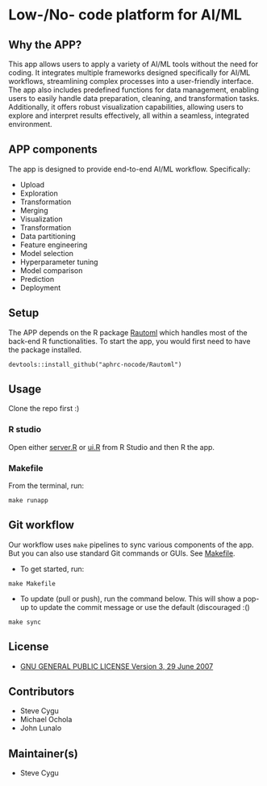 # Low-/No- code platform for AI/ML


## Why the APP?

This app allows users to apply a variety of AI/ML tools without the need for coding. It integrates multiple frameworks designed specifically for AI/ML workflows, streamlining complex processes into a user-friendly interface. The app also includes predefined functions for data management, enabling users to easily handle data preparation, cleaning, and transformation tasks. Additionally, it offers robust visualization capabilities, allowing users to explore and interpret results effectively, all within a seamless, integrated environment.

## APP components 

The app is designed to provide end-to-end AI/ML workflow. Specifically:
- Upload
- Exploration
- Transformation
- Merging
- Visualization
- Transformation
- Data partitioning
- Feature engineering
- Model selection
- Hyperparameter tuning
- Model comparison 
- Prediction
- Deployment


## Setup

The APP depends on the R package [Rautoml](https://github.com/aphrc-nocode/Rautoml) which handles most of the back-end R functionalities. To start the app, you would first need to have the package installed.

```
devtools::install_github("aphrc-nocode/Rautoml")
```

## Usage

Clone the repo first :)

### R studio

Open either [server.R](./server.R) or [ui.R](./ui.R) from R Studio and then R the app.

### Makefile 

From the terminal, run:

```
make runapp
```

## Git workflow

Our workflow uses `make` pipelines to sync various components of the app. But you can also use standard Git commands or GUIs. See [Makefile](./Makefile). 

- To get started, run:

```
make Makefile
```

- To update (pull or push), run the command below. This will show a pop-up to update the commit message or use the default (discouraged :()

```
make sync
```

## License

- [GNU GENERAL PUBLIC LICENSE Version 3, 29 June 2007](./LICENSE)


## Contributors

- Steve Cygu
- Michael Ochola
- John Lunalo

## Maintainer(s)

- Steve Cygu


